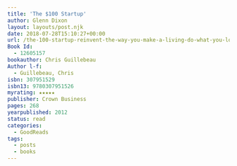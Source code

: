 ```yaml
---
title: 'The $100 Startup'
author: Glenn Dixon
layout: layouts/post.njk
date: 2018-07-28T15:10:27+00:00
url: /the-100-startup-reinvent-the-way-you-make-a-living-do-what-you-love-and-create-a-new-future/
Book Id:
  - 12605157
bookauthor: Chris Guillebeau
Author l-f:
  - Guillebeau, Chris
isbn: 307951529
isbn13: 9780307951526
myrating: ★★★★★
publisher: Crown Business
pages: 268
yearpublished: 2012
status: read
categories:
  - GoodReads
tags:
  - posts
  - books
---
```

